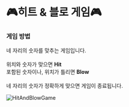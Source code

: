 # :video_game:히트 & 블로 게임:video_game:

### 게임 방법
네 자리의 숫자를 맞추는 게임입니다. <br>
<br>
위치와 숫자가 맞으면 **Hit** <br>
포함된 숫자이나, 위치가 틀리면 **Blow** <br>
<br>
네 자리의 숫자가 정확하게 맞으면 게임이 종료됩니다. <br>

![HitAndBlowGame](img1.jpg)
